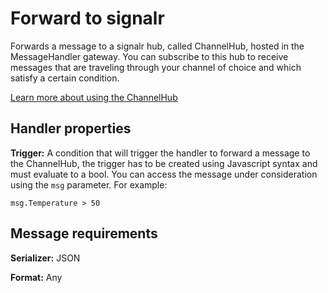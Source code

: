 # Forward to signalr

Forwards a message to a signalr hub, called ChannelHub, hosted in the MessageHandler gateway. You can subscribe to this hub to receive messages that are traveling through your channel of choice and which satisfy a certain condition.

[Learn more about using the ChannelHub](http://#todo)

## Handler properties

**Trigger:** A condition that will trigger the handler to forward a message to the ChannelHub, the trigger has to be created using Javascript syntax and must evaluate to a bool. You can access the message under consideration using the `msg` parameter. For example:

	msg.Temperature > 50

## Message requirements

**Serializer:** JSON

**Format:** Any
